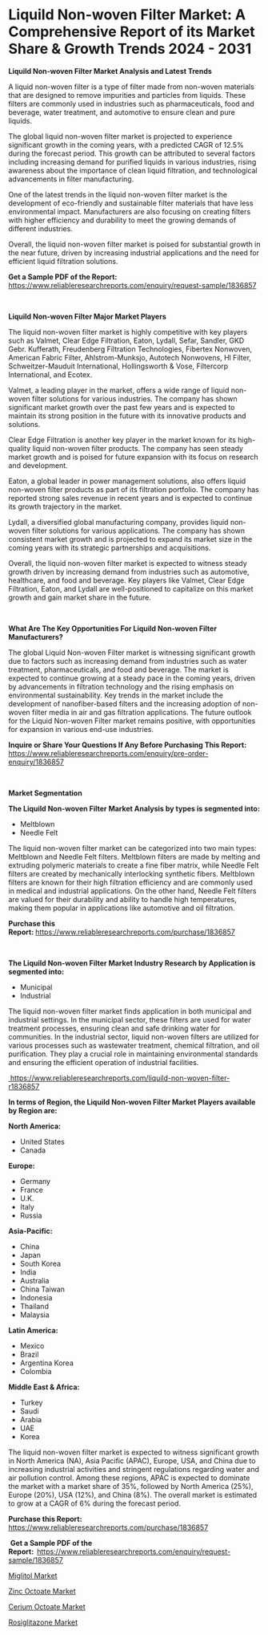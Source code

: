 <p><h1>Liquild Non-woven Filter Market: A Comprehensive Report of its Market Share & Growth Trends 2024 - 2031</h1></p><p><strong>Liquild Non-woven Filter Market Analysis and Latest Trends</strong></p>
<p><p>A liquid non-woven filter is a type of filter made from non-woven materials that are designed to remove impurities and particles from liquids. These filters are commonly used in industries such as pharmaceuticals, food and beverage, water treatment, and automotive to ensure clean and pure liquids.</p><p>The global liquid non-woven filter market is projected to experience significant growth in the coming years, with a predicted CAGR of 12.5% during the forecast period. This growth can be attributed to several factors including increasing demand for purified liquids in various industries, rising awareness about the importance of clean liquid filtration, and technological advancements in filter manufacturing.</p><p>One of the latest trends in the liquid non-woven filter market is the development of eco-friendly and sustainable filter materials that have less environmental impact. Manufacturers are also focusing on creating filters with higher efficiency and durability to meet the growing demands of different industries.</p><p>Overall, the liquid non-woven filter market is poised for substantial growth in the near future, driven by increasing industrial applications and the need for efficient liquid filtration solutions.</p></p>
<p><strong>Get a Sample PDF of the Report:&nbsp;</strong> <a href="https://www.reliableresearchreports.com/enquiry/request-sample/1836857">https://www.reliableresearchreports.com/enquiry/request-sample/1836857</a></p>
<p>&nbsp;</p>
<p><strong>Liquild Non-woven Filter Major Market Players</strong></p>
<p><p>The liquid non-woven filter market is highly competitive with key players such as Valmet, Clear Edge Filtration, Eaton, Lydall, Sefar, Sandler, GKD Gebr. Kufferath, Freudenberg Filtration Technologies, Fibertex Nonwoven, American Fabric Filter, Ahlstrom-Munksjo, Autotech Nonwovens, Hl Filter, Schweitzer-Mauduit International, Hollingsworth & Vose, Filtercorp International, and Ecotex.</p><p>Valmet, a leading player in the market, offers a wide range of liquid non-woven filter solutions for various industries. The company has shown significant market growth over the past few years and is expected to maintain its strong position in the future with its innovative products and solutions.</p><p>Clear Edge Filtration is another key player in the market known for its high-quality liquid non-woven filter products. The company has seen steady market growth and is poised for future expansion with its focus on research and development.</p><p>Eaton, a global leader in power management solutions, also offers liquid non-woven filter products as part of its filtration portfolio. The company has reported strong sales revenue in recent years and is expected to continue its growth trajectory in the market.</p><p>Lydall, a diversified global manufacturing company, provides liquid non-woven filter solutions for various applications. The company has shown consistent market growth and is projected to expand its market size in the coming years with its strategic partnerships and acquisitions.</p><p>Overall, the liquid non-woven filter market is expected to witness steady growth driven by increasing demand from industries such as automotive, healthcare, and food and beverage. Key players like Valmet, Clear Edge Filtration, Eaton, and Lydall are well-positioned to capitalize on this market growth and gain market share in the future.</p></p>
<p>&nbsp;</p>
<p><strong>What Are The Key Opportunities For Liquild Non-woven Filter Manufacturers?</strong></p>
<p><p>The global Liquid Non-woven Filter market is witnessing significant growth due to factors such as increasing demand from industries such as water treatment, pharmaceuticals, and food and beverage. The market is expected to continue growing at a steady pace in the coming years, driven by advancements in filtration technology and the rising emphasis on environmental sustainability. Key trends in the market include the development of nanofiber-based filters and the increasing adoption of non-woven filter media in air and gas filtration applications. The future outlook for the Liquid Non-woven Filter market remains positive, with opportunities for expansion in various end-use industries.</p></p>
<p><strong>Inquire or Share Your Questions If Any Before Purchasing This Report:</strong> <a href="https://www.reliableresearchreports.com/enquiry/pre-order-enquiry/1836857">https://www.reliableresearchreports.com/enquiry/pre-order-enquiry/1836857</a></p>
<p>&nbsp;</p>
<p><strong>Market Segmentation</strong></p>
<p><strong>The Liquild Non-woven Filter Market Analysis by types is segmented into:</strong></p>
<p><ul><li>Meltblown</li><li>Needle Felt</li></ul></p>
<p><p>The liquid non-woven filter market can be categorized into two main types: Meltblown and Needle Felt filters. Meltblown filters are made by melting and extruding polymeric materials to create a fine fiber matrix, while Needle Felt filters are created by mechanically interlocking synthetic fibers. Meltblown filters are known for their high filtration efficiency and are commonly used in medical and industrial applications. On the other hand, Needle Felt filters are valued for their durability and ability to handle high temperatures, making them popular in applications like automotive and oil filtration.</p></p>
<p><strong>Purchase this Report:&nbsp;</strong><a href="https://www.reliableresearchreports.com/purchase/1836857">https://www.reliableresearchreports.com/purchase/1836857</a></p>
<p>&nbsp;</p>
<p><strong>The Liquild Non-woven Filter Market Industry Research by Application is segmented into:</strong></p>
<p><ul><li>Municipal</li><li>Industrial</li></ul></p>
<p><p>The liquid non-woven filter market finds application in both municipal and industrial settings. In the municipal sector, these filters are used for water treatment processes, ensuring clean and safe drinking water for communities. In the industrial sector, liquid non-woven filters are utilized for various processes such as wastewater treatment, chemical filtration, and oil purification. They play a crucial role in maintaining environmental standards and ensuring the efficient operation of industrial facilities.</p></p>
<p><a href="https://www.reliableresearchreports.com/liquild-non-woven-filter-r1836857">&nbsp;https://www.reliableresearchreports.com/liquild-non-woven-filter-r1836857</a></p>
<p><strong>In terms of Region, the Liquild Non-woven Filter Market Players available by Region are:</strong></p>
<p>
    <p> <strong> North America: </strong>
        <ul>
            <li>United States</li>
            <li>Canada</li>
        </ul>
        </p> 
    <p> <strong> Europe: </strong>
        <ul>
            <li>Germany</li>
            <li>France</li>
            <li>U.K.</li>
            <li>Italy</li>
            <li>Russia</li>
        </ul>
        </p> 
    <p> <strong> Asia-Pacific: </strong>
        <ul>
            <li>China</li>
            <li>Japan</li>
            <li>South Korea</li>
            <li>India</li>
            <li>Australia</li>
            <li>China Taiwan</li>
            <li>Indonesia</li>
            <li>Thailand</li>
            <li>Malaysia</li>
        </ul>
        </p> 
    <p> <strong> Latin America: </strong>
        <ul>
            <li>Mexico</li>
            <li>Brazil</li>
            <li>Argentina Korea</li>
            <li>Colombia</li>
        </ul>
        </p> 
    <p> <strong> Middle East & Africa: </strong>
        <ul>
            <li>Turkey</li>
            <li>Saudi</li>
            <li>Arabia</li>
            <li>UAE</li>
            <li>Korea</li>
        </ul>
    </p>
    </p>
<p><p>The liquid non-woven filter market is expected to witness significant growth in North America (NA), Asia Pacific (APAC), Europe, USA, and China due to increasing industrial activities and stringent regulations regarding water and air pollution control. Among these regions, APAC is expected to dominate the market with a market share of 35%, followed by North America (25%), Europe (20%), USA (12%), and China (8%). The overall market is estimated to grow at a CAGR of 6% during the forecast period.</p></p>
<p><strong>Purchase this Report: </strong><a href="https://www.reliableresearchreports.com/purchase/1836857">https://www.reliableresearchreports.com/purchase/1836857</a></p>
<p>&nbsp;<strong>Get a Sample PDF of the Report:&nbsp;&nbsp;</strong><a href="https://www.reliableresearchreports.com/enquiry/request-sample/1836857">https://www.reliableresearchreports.com/enquiry/request-sample/1836857</a></p>
<p><strong></strong></p>
<p><p><a href="https://github.com/castoriffic/Market-Research-Report-List-5/blob/main/miglitol-market.md">Miglitol Market</a></p><p><a href="https://www.linkedin.com/pulse/global-zinc-octoate-industry-types-applications-market-players-yqiee">Zinc Octoate Market</a></p><p><a href="https://www.linkedin.com/pulse/cerium-octoate-market-global-insights-sales-trends-2024-2031-vicpe">Cerium Octoate Market</a></p><p><a href="https://github.com/setiawananhar13/Market-Research-Report-List-1/blob/main/rosiglitazone-market.md">Rosiglitazone Market</a></p></p>